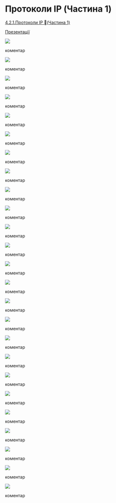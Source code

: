 # Протоколи IP (Частина 1)

[4.2.1.Протоколи IP (Частина 1)](http://youtu.be/ZYJ4Svxj3Dk)

[Презентації](https://drive.google.com/file/d/1XKXYrdVCYSMJYQSrzcEmXVSrSNcRNvAH/view?usp=sharing)

![](4_2_1/Слайд2.PNG)

коментар

![](4_2_1/Слайд3.PNG)

коментар

![](4_2_1/Слайд4.PNG)

коментар

![](4_2_1/Слайд5.PNG)

коментар

![](4_2_1/Слайд6.PNG)

коментар

![](4_2_1/Слайд7.PNG)

коментар

![](4_2_1/Слайд8.PNG)

коментар

![](4_2_1/Слайд9.PNG)

коментар

![](4_2_1/Слайд10.PNG)

коментар

![](4_2_1/Слайд11.PNG)

коментар

![](4_2_1/Слайд12.PNG)

коментар

![](4_2_1/Слайд13.PNG)

коментар

![](4_2_1/Слайд14.PNG)

коментар

![](4_2_1/Слайд15.PNG)

коментар

![](4_2_1/Слайд16.PNG)

коментар

![](4_2_1/Слайд17.PNG)

коментар

![](4_2_1/Слайд18.PNG)

коментар

![](4_2_1/Слайд19.PNG)

коментар

![](4_2_1/Слайд20.PNG)

коментар

![](4_2_1/Слайд21.PNG)

коментар

![](4_2_1/Слайд22.PNG)

коментар

![](4_2_1/Слайд23.PNG)

коментар

![](4_2_1/Слайд24.PNG)

коментар

![](4_2_1/Слайд25.PNG)

коментар

![](4_2_1/Слайд26.PNG)

коментар

